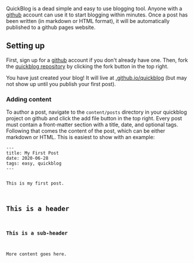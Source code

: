 <p>QuickBlog is a dead simple and easy to use blogging tool. Anyone with a <a href="github.com">github</a> account can use it to start blogging within minutes. Once a post has been written (in markdown or HTML format), it will be automatically published to a github pages website.</p>
<h2 id="setting-up">Setting up</h2>
<p>First, sign up for a <a href="github.com">github</a> account if you don&#39;t already have one. Then, fork the <a href="https://github.com/anorwell/quickblog">quickblog repository</a> by clicking the fork button in the top right. </p>
<p>You have just created your blog! It will live at <a href="%3Cusername%3E.github.io/quickblog"><username>.github.io/quickblog</a> (but may not show up until you publish your first post).</p>
<h3 id="adding-content">Adding content</h3>
<p>To author a post, navigate to the <code>content/posts</code> directory in your quickblog project on github and click the add file button in the top right. Every post must contain a front-matter section with a title, date, and optional tags. Following that comes the content of the post, which can be either markdown or HTML. This is easiest to show with an example:</p>
<pre><code>---
title: My First Post
date: 2020-06-28
tags: easy, quickblog
---

This is my first post.

## This is a header
### This is a sub-header

More content goes here.</code></pre>
